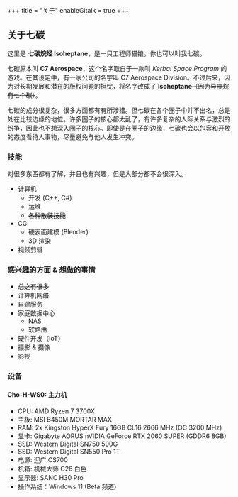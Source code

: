 +++
title = "关于"
enableGitalk = true
+++

## 关于七碳
这里是 **七碳烷烃 Isoheptane**，是一只工程师猫娘。你也可以叫我七碳。

七碳原本叫 **C7 Aerospace**，这个名字取自于一款叫 *Kerbal Space Program* 的游戏。在其设定中，有一家公司的名字叫 C7 Aerospace Division。不过后来，因为对长期发展和潜在的版权问题的担忧，将名字改成了 **Isoheptane**~~（因为异庚烷有七个碳）~~。

七碳的成分很复杂，很多方面都有有所涉猎。但七碳在各个圈子中并不出名，总是处在比较边缘的地位。许多圈子的核心都太乱了，有许多复杂的人际关系与激烈的纷争，因此也不想深入圈子的核心。即使是在圈子的边缘，七碳也会以包容和开放的态度看待人事物，尽量避免与他人发生冲突。

### 技能
对很多东西都有了解，并且也有兴趣，但是大部分都不会很深入。
- 计算机
  - 开发 (C++, C#)
  - 运维
  - ~~各种散装技能~~
- CGI
  - 硬表面建模 (Blender)
  - 3D 渲染
- 视频剪辑

### 感兴趣的方面 & 想做的事情
- ~~总之有很多~~
- 计算机网络
- 自建服务
- 家庭数据中心
  - NAS
  - 软路由
- 硬件开发（IoT）
- 摄影 & 摄像
- 影视

### 设备
#### Cho-H-WS0: 主力机
- CPU: AMD Ryzen 7 3700X
- 主板: MSI B450M MORTAR MAX
- RAM: 2x Kingston HyperX Fury 16GB CL16 2666 MHz (OC 3200 MHz)
- 显卡: Gigabyte AORUS nVIDIA GeForce RTX 2060 SUPER (GDDR6 8GB)
- SSD: Western Digital SN750 500G
- SSD: Western Digital SN550 ~~Pro~~ 1T
- 电源: 迎广 CS700
- 机箱: 机械大师 C26 白色
- 显示器: SANC H30 Pro
- 操作系统：Windows 11 (Beta 频道)